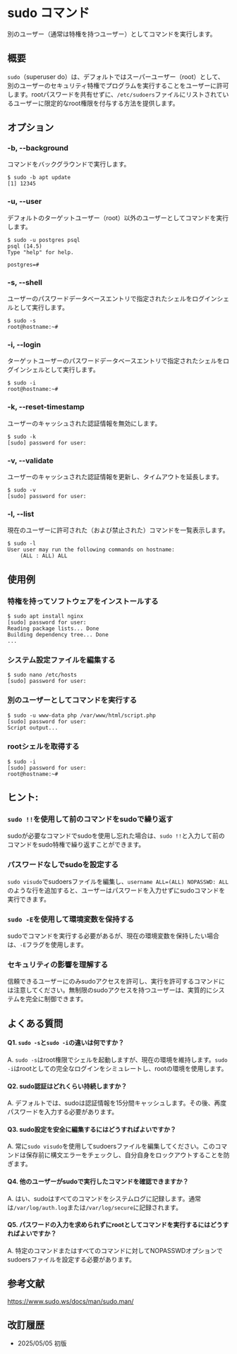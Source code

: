 # sudo コマンド

別のユーザー（通常は特権を持つユーザー）としてコマンドを実行します。

## 概要

`sudo`（superuser do）は、デフォルトではスーパーユーザー（root）として、別のユーザーのセキュリティ特権でプログラムを実行することをユーザーに許可します。rootパスワードを共有せずに、`/etc/sudoers`ファイルにリストされているユーザーに限定的なroot権限を付与する方法を提供します。

## オプション

### **-b, --background**

コマンドをバックグラウンドで実行します。

```console
$ sudo -b apt update
[1] 12345
```

### **-u, --user**

デフォルトのターゲットユーザー（root）以外のユーザーとしてコマンドを実行します。

```console
$ sudo -u postgres psql
psql (14.5)
Type "help" for help.

postgres=#
```

### **-s, --shell**

ユーザーのパスワードデータベースエントリで指定されたシェルをログインシェルとして実行します。

```console
$ sudo -s
root@hostname:~#
```

### **-i, --login**

ターゲットユーザーのパスワードデータベースエントリで指定されたシェルをログインシェルとして実行します。

```console
$ sudo -i
root@hostname:~#
```

### **-k, --reset-timestamp**

ユーザーのキャッシュされた認証情報を無効にします。

```console
$ sudo -k
[sudo] password for user:
```

### **-v, --validate**

ユーザーのキャッシュされた認証情報を更新し、タイムアウトを延長します。

```console
$ sudo -v
[sudo] password for user:
```

### **-l, --list**

現在のユーザーに許可された（および禁止された）コマンドを一覧表示します。

```console
$ sudo -l
User user may run the following commands on hostname:
    (ALL : ALL) ALL
```

## 使用例

### 特権を持ってソフトウェアをインストールする

```console
$ sudo apt install nginx
[sudo] password for user: 
Reading package lists... Done
Building dependency tree... Done
...
```

### システム設定ファイルを編集する

```console
$ sudo nano /etc/hosts
[sudo] password for user:
```

### 別のユーザーとしてコマンドを実行する

```console
$ sudo -u www-data php /var/www/html/script.php
[sudo] password for user:
Script output...
```

### rootシェルを取得する

```console
$ sudo -i
[sudo] password for user:
root@hostname:~#
```

## ヒント:

### `sudo !!`を使用して前のコマンドをsudoで繰り返す

sudoが必要なコマンドでsudoを使用し忘れた場合は、`sudo !!`と入力して前のコマンドをsudo特権で繰り返すことができます。

### パスワードなしでsudoを設定する

`sudo visudo`でsudoersファイルを編集し、`username ALL=(ALL) NOPASSWD: ALL`のような行を追加すると、ユーザーはパスワードを入力せずにsudoコマンドを実行できます。

### `sudo -E`を使用して環境変数を保持する

sudoでコマンドを実行する必要があるが、現在の環境変数を保持したい場合は、`-E`フラグを使用します。

### セキュリティの影響を理解する

信頼できるユーザーにのみsudoアクセスを許可し、実行を許可するコマンドには注意してください。無制限のsudoアクセスを持つユーザーは、実質的にシステムを完全に制御できます。

## よくある質問

#### Q1. `sudo -s`と`sudo -i`の違いは何ですか？
A. `sudo -s`はroot権限でシェルを起動しますが、現在の環境を維持します。`sudo -i`はrootとしての完全なログインをシミュレートし、rootの環境を使用します。

#### Q2. sudo認証はどれくらい持続しますか？
A. デフォルトでは、sudoは認証情報を15分間キャッシュします。その後、再度パスワードを入力する必要があります。

#### Q3. sudo設定を安全に編集するにはどうすればよいですか？
A. 常に`sudo visudo`を使用してsudoersファイルを編集してください。このコマンドは保存前に構文エラーをチェックし、自分自身をロックアウトすることを防ぎます。

#### Q4. 他のユーザーがsudoで実行したコマンドを確認できますか？
A. はい、sudoはすべてのコマンドをシステムログに記録します。通常は`/var/log/auth.log`または`/var/log/secure`に記録されます。

#### Q5. パスワードの入力を求められずにrootとしてコマンドを実行するにはどうすればよいですか？
A. 特定のコマンドまたはすべてのコマンドに対してNOPASSWDオプションでsudoersファイルを設定する必要があります。

## 参考文献

https://www.sudo.ws/docs/man/sudo.man/

## 改訂履歴

- 2025/05/05 初版